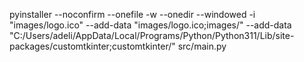 pyinstaller --noconfirm --onefile -w --onedir --windowed -i "images/logo.ico" --add-data "images/logo.ico;images/" --add-data "C:/Users/adeli/AppData/Local/Programs/Python/Python311/Lib/site-packages/customtkinter;customtkinter/"  src/main.py